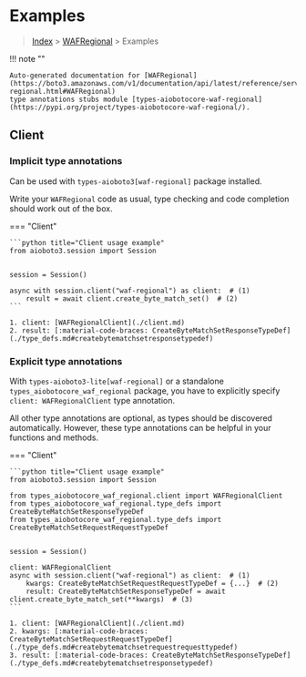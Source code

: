 # Examples

> [Index](../README.md) > [WAFRegional](./README.md) > Examples

!!! note ""

    Auto-generated documentation for [WAFRegional](https://boto3.amazonaws.com/v1/documentation/api/latest/reference/services/waf-regional.html#WAFRegional)
    type annotations stubs module [types-aiobotocore-waf-regional](https://pypi.org/project/types-aiobotocore-waf-regional/).

## Client

### Implicit type annotations

Can be used with `types-aioboto3[waf-regional]` package installed.

Write your `WAFRegional` code as usual,
type checking and code completion should work out of the box.



=== "Client"

    ```python title="Client usage example"
    from aioboto3.session import Session


    session = Session()

    async with session.client("waf-regional") as client:  # (1)
        result = await client.create_byte_match_set()  # (2)
    ```

    1. client: [WAFRegionalClient](./client.md)
    2. result: [:material-code-braces: CreateByteMatchSetResponseTypeDef](./type_defs.md#createbytematchsetresponsetypedef) 






### Explicit type annotations

With `types-aioboto3-lite[waf-regional]`
or a standalone `types_aiobotocore_waf_regional` package, you have to explicitly specify
`client: WAFRegionalClient` type annotation.

All other type annotations are optional, as types should be discovered automatically.
However, these type annotations can be helpful in your functions and methods.


=== "Client"

    ```python title="Client usage example"
    from aioboto3.session import Session

    from types_aiobotocore_waf_regional.client import WAFRegionalClient
    from types_aiobotocore_waf_regional.type_defs import CreateByteMatchSetResponseTypeDef
    from types_aiobotocore_waf_regional.type_defs import CreateByteMatchSetRequestRequestTypeDef


    session = Session()

    client: WAFRegionalClient
    async with session.client("waf-regional") as client:  # (1)
        kwargs: CreateByteMatchSetRequestRequestTypeDef = {...}  # (2)
        result: CreateByteMatchSetResponseTypeDef = await client.create_byte_match_set(**kwargs)  # (3)
    ```

    1. client: [WAFRegionalClient](./client.md)
    2. kwargs: [:material-code-braces: CreateByteMatchSetRequestRequestTypeDef](./type_defs.md#createbytematchsetrequestrequesttypedef) 
    3. result: [:material-code-braces: CreateByteMatchSetResponseTypeDef](./type_defs.md#createbytematchsetresponsetypedef) 






